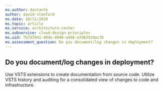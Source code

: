 ```yaml
---
ms.author: dastanfo
author: david-stanford
ms.date: 10/11/2019
ms.topic: article
ms.service: architecture-center
ms.subservice: cloud-design-principles
ms.uid: fb7d7941-48de-4040-a458-a7d83519acfb
ms.assessment_question: Do you document/log changes in deployment?
---
```

## Do you document/log changes in deployment?

Use VSTS extensions to create documentation from source code. Utilize VSTS history and auditing for a consolidated view of changes to code and infrastructure.
